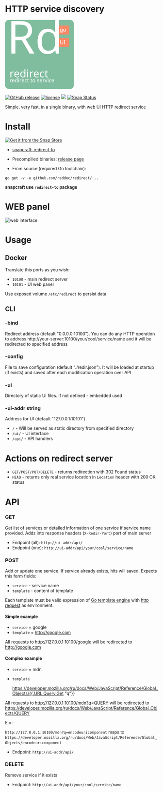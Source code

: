 # HTTP service discovery

![Mx](docs/logo.svg)

[![GitHub release](https://img.shields.io/github/release/reddec/redirect.svg)](https://github.com/reddec/redirect/releases)
[![license](https://img.shields.io/github/license/reddec/redirect.svg)](https://github.com/reddec/redirect)
[![](https://godoc.org/github.com/reddec/redirect?status.svg)](http://godoc.org/github.com/reddec/reddec/redirect)
[![Snap Status](https://build.snapcraft.io/badge/reddec/redirect-to.svg)](https://build.snapcraft.io/user/reddec/redirect-to)

Simple, very fast, in a single binary, with web UI HTTP redirect service

# Install

[![Get it from the Snap Store](https://snapcraft.io/static/images/badges/en/snap-store-black.svg)](https://snapcraft.io/monexec)

* [snapcraft: redirect-to](https://snapcraft.io/redirect-to)

* Precompilled binaries: [release page](https://github.com/reddec/redirect/releases)

* From source (required Go toolchain):

```
go get -v -u github.com/reddec/redirect/...
```

**snapcraft use `redirect-to` package**

# WEB panel

![web interface](http://reddec.github.io/images/redirect_ui.png)

# Usage

## Docker

Translate this ports as you wish:

* `10100` - main redirect server
* `10101` - UI web panel

Use exposed volume `/etc/redirect` to persist data
## CLI

### -bind

Redirect address (default "0.0.0.0:10100"). You can do any HTTP operation
to address http://your-server:10100/your/cool/service/name and it will be redirected to specified address

### -config

File to save configuration (default "./redir.json").
It will be loaded at startup (if exists) and saved after each modification operation over API

### -ui

Directory of static UI files. If not defined - embedded used

### -ui-addr string

Address for UI (default "127.0.0.1:10101")

* `/` - Will be served as static directory from specified directory
* `/ui/` - UI interface
* `/api/`  - API handlers

# Actions on redirect server

* `GET/POST/PUT/DELETE` - returns redirection with 302 Found status
* `HEAD` - returns only real service location in `Location` header with 200 OK status

# API

### GET

Get list of services or detailed information of one service if service name provided.
Adds into response headers (`X-Redir-Port`) port of main server

* Endpoint (all):  `http://ui-addr/api/`
* Endpoint (one):  `http://ui-addr/api/your/cool/service/name`

### POST

Add or update one service. If service already exists, hits will saved.
Expects this form fields:

* `service` - service name
* `template` - content of template

Each template must be valid expression of [Go template engine](https://golang.org/pkg/text/template/)
with [http request](https://golang.org/pkg/net/http/#Request) as environment.

#### Simple example

* `service` = google
* `template` = http://google.com

All requests to http://127.0.0.1:10100/google will be redirected to http://google.com

#### Complex example

* `service` = mdn
* `template`

    https://developer.mozilla.org/ru/docs/Web/JavaScript/Reference/Global_Objects/{{.URL.Query.Get "q"}}

All requests to http://127.0.0.1:10100/mdn?q=QUERY will be redirected to
https://developer.mozilla.org/ru/docs/Web/JavaScript/Reference/Global_Objects/QUERY

E.x.:

`http://127.0.0.1:10100/mdn?q=encodeuricomponent` maps to
`https://developer.mozilla.org/ru/docs/Web/JavaScript/Reference/Global_Objects/encodeuricomponent`

* Endpoint:  `http://ui-addr/api/`

### DELETE

Remove service if it exists

* Endpoint:  `http://ui-addr/api/your/cool/service/name`
